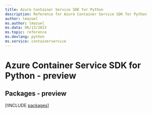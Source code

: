 ```yaml
---
title: Azure Container Service SDK for Python
description: Reference for Azure Container Service SDK for Python
author: lmazuel
ms.author: lmazuel
ms.data: 06/13/2023
ms.topic: reference
ms.devlang: python
ms.service: containerservice
---
```

# Azure Container Service SDK for Python - preview
## Packages - preview
[!INCLUDE [packages](container-service-index.md)]